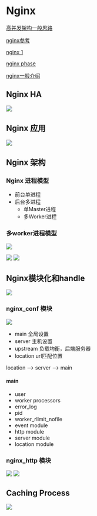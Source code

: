 # Nginx

[高并发架构一般思路](https://www.cnblogs.com/gdsblog/p/7128497.html)

[nginx参考](http://tengine.taobao.org/book/chapter_02.html)

[nginx 1](https://blog.csdn.net/qq_29677867/article/details/90112120)

[nginx phase](https://www.centos.bz/2018/12/nginx%E8%AF%B7%E6%B1%82%E5%A4%84%E7%90%86%E6%B5%81%E7%A8%8B%E4%BD%A0%E4%BA%86%E8%A7%A3%E5%90%97%EF%BC%9F/)

[nginx一般介绍](https://www.centos.bz/2017/11/openresty%E6%9C%80%E4%BD%B3%E6%A1%88%E4%BE%8B-%E7%AC%AC1%E7%AF%87%EF%BC%9Anginx%E4%BB%8B%E7%BB%8D/)

## Nginx HA

<img src="nginx_ha.jpeg">

## Nginx 应用
<img src="nginx_function.jpeg">

## Nginx 架构

### Nginx 进程模型
- 前台单进程
- 后台多进程
  - 单Master进程
  - 多Worker进程

### 多worker进程模型
<image src="nginx.svg"></image>

<img src="nginx_arch.jpeg">

<img src="nginx_arch2.jpeg">

## Nginx模块化和handle

<img src="nginx_modules.jpg">

### nginx_conf 模块

<img src="nginx_http_conf.jpg">

- main 全局设置
- server 主机设置
- upstream 负载均衡，后端服务器
- location url匹配位置

location --> server --> main

#### main

- user
- worker processors
- error_log
- pid
- worker_rlimit_nofile
- event module
- http module
- server module
- location module

### nginx_http 模块

<img src="nginx_handler.jpeg">

<img src="nginx_http_handle.jpg">

## Caching Process

<img src="nginx_cache.jpeg">